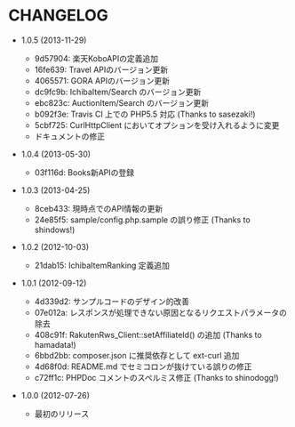 CHANGELOG
=========

* 1.0.5 (2013-11-29)

  * 9d57904: 楽天KoboAPIの定義追加
  * 16fe639: Travel APIのバージョン更新
  * 4065571: GORA APIのバージョン更新
  * dc9fc9b: IchibaItem/Search のバージョン更新
  * ebc823c: AuctionItem/Search のバージョン更新
  * b092f3e: Travis CI 上での PHP5.5 対応 (Thanks to sasezaki!)
  * 5cbf725: CurlHttpClient においてオプションを受け入れるように変更
  * ドキュメントの修正

* 1.0.4 (2013-05-30)

  * 03f116d: Books新APIの登録

* 1.0.3 (2013-04-25)

  * 8ceb433: 現時点でのAPI情報の更新
  * 24e85f5: sample/config.php.sample の誤り修正 (Thanks to shindows!)

* 1.0.2 (2012-10-03)

  * 21dab15: IchibaItemRanking 定義追加

* 1.0.1 (2012-09-12)

  * 4d339d2: サンプルコードのデザイン的改善
  * 07e012a: レスポンスが処理できない原因となるリクエストパラメータの除去
  * 408c91f: RakutenRws_Client::setAffiliateId() の追加 (Thanks to hamadata!)
  * 6bbd2bb: composer.json に推奨依存として ext-curl 追加
  * 4d68f0d: README.md でセミコロンが抜けている誤りの修正
  * c72ff1c: PHPDoc コメントのスペルミス修正 (Thanks to shinodogg!)

* 1.0.0 (2012-07-26)

  * 最初のリリース
